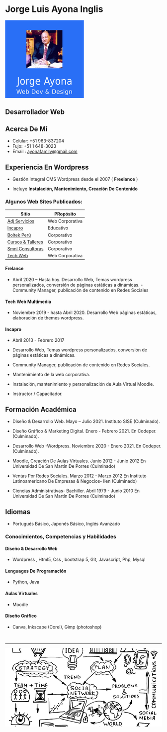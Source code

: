 
Jorge Luis Ayona Inglis
=======================

<img src ="logo2.png" alt="Jorge Ayona">


## Desarrollador Web

## Acerca De Mí

- Celular: +51 963-837204
- Fujo: +51 1 648-3023
- Email : ayonafamily@gmail.com

## Experiencia En Wordpress

- Gestión Integral CMS Wordpress desde el 2007 ( **Freelance** )

- Incluye **Instalación, Mantenimiento, Creación De Contenido**

### Algunos Web Sites Publicados:

| Sitio|PRopósito|
| --- | --- |
|<a href ="http://acjservicios.com">Adj Servicios</a>| Web Corporativa |
|<a href =" http://incaproperu.com">Incapro</a> | Educativo |
|<a href =" http://boltekperu.com">Boltek Perú</a> | Corporativo |
|<a href ="http://cursosytalleresdepuestasatierra.com">Cursos & Talleres</a>| Corporativo |
|<a href =" http://consultorasmnl.com/">Smnl Consultoras</a>| Corporativo |
|<a href ="https://techdig.000webhostapp.com/">Tech Web</a>| Web Corporativa |

#### Frelance

- Abril 2020 – Hasta hoy. Desarrollo Web, Temas wordpress personalizados, conversión de páginas estáticas a dinámicas. - Community Manager, publicación de contenido en Redes Sociales

#### Tech Web Multimedia

- Noviembre 2019 - hasta Abril 2020. Desarrollo Web páginas estáticas, elaboración de themes wordpress.

#### Incapro

- Abril 2013 - Febrero 2017

- Desarrollo Web, Temas wordpress personalizados, conversión de páginas estáticas a dinámicas.

- Community Manager, publicación de contenido en Redes Sociales.

- Mantenimiento de la web corporativa.

- Instalación, mantenimiento y personalización de Aula Virtual Moodle.

- Instructor / Capacitador.

## Formación Académica

- Diseño &amp; Desarrollo Web. Mayo – Julio 2021. Instituto SISE (Culminado).

- Diseño Gráfico &amp; Marketing Digital. Enero - Febrero 2021. En Codeper. (Culminado).

- Desarrollo Web -Wordpress. Noviembre 2020 - Enero 2021. En Codeper.(Culminado).

- Moodle, Creación De Aulas Virtuales. Junio 2012 - Junio 2012 En Universidad De San Martín De Porres (Culminado)

- Ventas Por Redes Sociales. Marzo 2012 - Marzo 2012 En Instituto Latinoamericano De Empresas &amp; Negocios- Ilen (Culminado)

- Ciencias Administrativas- Bachiller. Abril 1979 - Junio 2010 En Universidad De San Martín De Porres (Culminado)


## Idiomas

- Portugués Básico,  Japonés Básico,  Inglés  Avanzado

### Conocimientos, Competencias y Habilidades

#### Diseño & Desarrollo Web
-  Wordpress ,  Html5,  Css , bootstrap 5,  Git,  Javascript,  Php,  Mysql
#### Lenguages De Programación 
 - Python,  Java

#### Aulas Virtuales
- Moodle
####  Diseño Gráfico

- Canva,  Inkscape (Corel),  Gimp (photoshop)

<br>
<hr>

![](portada.jpg)

